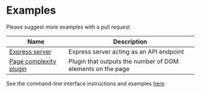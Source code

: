 # Examples

Please suggest more examples with a pull request

|Name|Description|
|---------------------------------------|----------------------------------------------------------|
|[Express server](server.ts)            |Express server acting as an API endpoint                  |
|[Page complexity plugin](complexity.ts)|Plugin that outputs the number of DOM elements on the page|

See the command-line interface instructions and examples [here](../README.md#command-line)
